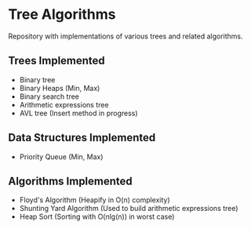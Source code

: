 # Tree Algorithms

Repository with implementations of various trees and related algorithms.

## Trees Implemented

- Binary tree
- Binary Heaps (Min, Max)
- Binary search tree
- Arithmetic expressions tree
- AVL tree (Insert method in progress)

## Data Structures Implemented

- Priority Queue (Min, Max)

## Algorithms Implemented

- Floyd's Algorithm (Heapify in O(n) complexity)
- Shunting Yard Algorithm (Used to build arithmetic expressions tree)
- Heap Sort (Sorting with O(nlg(n)) in worst case)